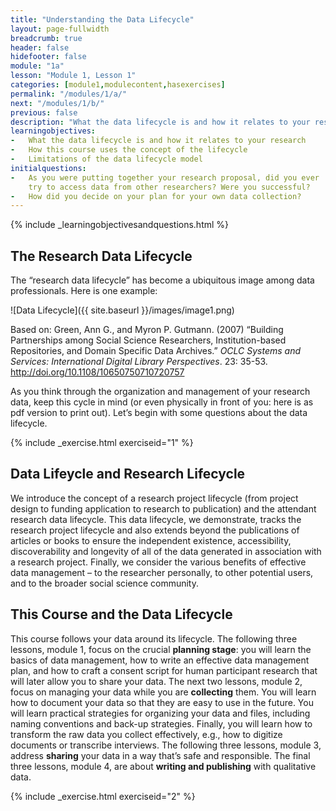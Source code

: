 ```yaml
---
title: "Understanding the Data Lifecycle"
layout: page-fullwidth
breadcrumb: true
header: false
hidefooter: false
module: "1a"
lesson: "Module 1, Lesson 1"
categories: [module1,modulecontent,hasexercises]
permalink: "/modules/1/a/"
next: "/modules/1/b/"
previous: false
description: "What the data lifecycle is and how it relates to your research"
learningobjectives:
-   What the data lifecycle is and how it relates to your research
-   How this course uses the concept of the lifecycle
-   Limitations of the data lifecycle model
initialquestions:
-   As you were putting together your research proposal, did you ever
    try to access data from other researchers? Were you successful?
-   How did you decide on your plan for your own data collection?
---
```

{% include _learningobjectivesandquestions.html %}

## The Research Data Lifecycle

The “research data lifecycle” has become a ubiquitous image among data
professionals. Here is one example:

![Data Lifecycle]({{ site.baseurl }}/images/image1.png)

Based on: Green, Ann G., and Myron P. Gutmann. (2007) “Building
Partnerships among Social Science Researchers, Institution-based
Repositories, and Domain Specific Data Archives.” *OCLC Systems and
Services: International Digital Library Perspectives*. 23: 35-53.
<http://doi.org/10.1108/10650750710720757>

As you think through the organization and management of your research
data, keep this cycle in mind (or even physically in
front of you: here is as pdf version to print out). Let’s begin with
some questions about the data lifecycle.

{% include _exercise.html exerciseid="1" %}

## Data Lifeycle and Research Lifecycle

 We introduce the concept of a research project lifecycle (from project design to funding application to research to publication) and the attendant research data lifecycle. This data lifecycle, we demonstrate, tracks the research project lifecycle and also extends beyond the publications of articles or books to ensure the independent existence, accessibility, discoverability and longevity of all of the data generated in association with a research project. Finally, we consider the various benefits of effective data management – to the researcher personally, to other potential users, and to the broader social science community.


## This Course and the Data Lifecycle

This course follows your data around its lifecycle. The following three
lessons, module 1, focus on the crucial **planning stage**: you will learn the
basics of data management, how to write an effective data management
plan, and how to craft a consent script for human participant research
that will later allow you to share your data. The next two lessons, module 2,
focus on managing your data while you are **collecting** them. You will
learn how to document your data so that they are easy to use in the
future. You will learn practical strategies for organizing your data and
files, including naming conventions and back-up strategies. Finally, you
will learn how to transform the raw data you collect effectively, e.g.,
how to digitize documents or transcribe interviews. The following three
lessons, module 3, address **sharing** your data in a way that’s safe and
responsible. The final three lessons, module 4, are about **writing and
publishing** with qualitative data.

{% include _exercise.html exerciseid="2" %}
